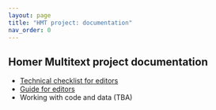```yaml
---
layout: page
title: "HMT project: documentation"
nav_order: 0
---
```



## Homer Multitext project documentation

- [Technical checklist for editors](./tech-check/)
- [Guide for editors](./editors/)
- Working with code and data (TBA)
